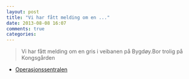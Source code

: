 ```yaml
---
layout: post
title: "Vi har fått melding om en ..."
date: 2013-08-08 16:07
comments: true
categories: 
---
```


> Vi har fått melding om en gris i veibanen på Bygdøy.Bor trolig på Kongsgården
- [Operasjonssentralen](https://www.twitter.com/oslopolitiops/status/365610193184235521?p=v)
